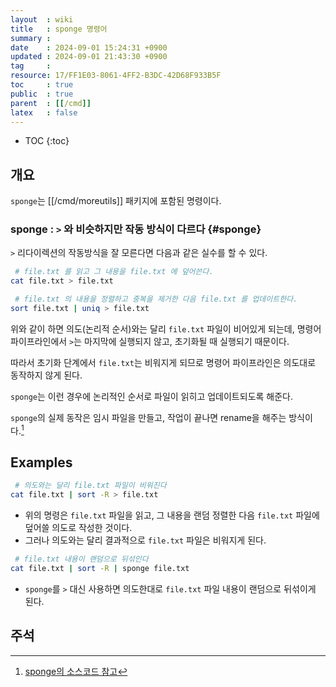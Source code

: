 ```yaml
---
layout  : wiki
title   : sponge 명령어
summary : 
date    : 2024-09-01 15:24:31 +0900
updated : 2024-09-01 21:43:30 +0900
tag     : 
resource: 17/FF1E03-8061-4FF2-B3DC-42D68F933B5F
toc     : true
public  : true
parent  : [[/cmd]]
latex   : false
---
```

* TOC
{:toc}

## 개요

`sponge`는 [[/cmd/moreutils]] 패키지에 포함된 명령이다.

### sponge : `>` 와 비슷하지만 작동 방식이 다르다 {#sponge}

`>` 리다이렉션의 작동방식을 잘 모른다면 다음과 같은 실수를 할 수 있다.

```bash
 # file.txt 를 읽고 그 내용을 file.txt 에 덮어쓴다.
cat file.txt > file.txt

 # file.txt 의 내용을 정렬하고 중복을 제거한 다음 file.txt 를 업데이트한다.
sort file.txt | uniq > file.txt
```

위와 같이 하면 의도(논리적 순서)와는 달리 `file.txt` 파일이 비어있게 되는데,
명령어 파이프라인에서 `>`는 마지막에 실행되지 않고, 초기화될 때 실행되기 때문이다.

따라서 초기화 단계에서 `file.txt`는 비워지게 되므로 명령어 파이프라인은 의도대로 동작하지 않게 된다.

`sponge`는 이런 경우에 논리적인 순서로 파일이 읽히고 업데이트되도록 해준다.

`sponge`의 실제 동작은 임시 파일을 만들고, 작업이 끝나면 rename을 해주는 방식이다.[^sponge-code]

## Examples

```bash
 # 의도와는 달리 file.txt 파일이 비워진다
cat file.txt | sort -R > file.txt
```

- 위의 명령은 `file.txt` 파일을 읽고, 그 내용을 랜덤 정렬한 다음 `file.txt` 파일에 덮어쓸 의도로 작성한 것이다.
- 그러나 의도와는 달리 결과적으로 `file.txt` 파일은 비워지게 된다.

```bash
 # file.txt 내용이 랜덤으로 뒤섞인다
cat file.txt | sort -R | sponge file.txt
```

- `sponge`를 `>` 대신 사용하면 의도한대로 `file.txt` 파일 내용이 랜덤으로 뒤섞이게 된다.

## 주석

[^sponge-code]: [sponge의 소스코드 참고](https://github.com/pgdr/moreutils/blob/c8086c5f8803cef57b3e6bad30f25d6544b618c2/sponge.c#L380 )

